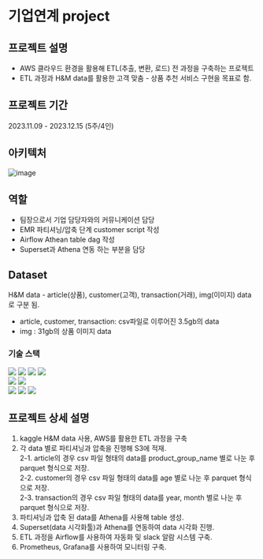 # 기업연계 project

## 프로젝트 설명
- AWS 클라우드 환경을 활용해 ETL(추출, 변환, 로드) 전 과정을 구축하는 프로젝트
- ETL 과정과 H&M data를 활용한 고객 맞춤 - 상품 추천 서비스 구현을 목표로 함.

## 프로젝트 기간
2023.11.09 - 2023.12.15 (5주/4인)

## 아키텍처
![image](https://github.com/yeardream-de-project-team11/project-team11/assets/104144701/599d8a4a-4499-4121-a609-efc6966a3728)


## 역할 
- 팀장으로서 기업 담당자와의 커뮤니케이션 담당
- EMR 파티셔닝/압축 단계 customer script 작성
- Airflow Athean table dag 작성
- Superset과 Athena 연동 하는 부분을 담당

## Dataset
H&M data - article(상품), customer(고객), transaction(거래), img(이미지) data로 구분 됨.
- article, customer, transaction: csv파일로 이루어진 3.5gb의 data
- img : 31gb의 상품 이미지 data

### 기술 스택
<div style="text-align: left;">
   <img src="https://img.shields.io/badge/EC2-007396?style=for-the-badge&logo=S3&logoColor=white">
  <img src="https://img.shields.io/badge/S3-007396?style=for-the-badge&logo=S3&logoColor=white"> 
  <img src="https://img.shields.io/badge/EMR-3776AB?style=for-the-badge&logo=EMR&logoColor=white">
  <img src="https://img.shields.io/badge/Athena-007395?style=for-the-badge&logo=Athena&logoColor=white">
  <br> <img src="https://img.shields.io/badge/docker-007396?style=for-the-badge&logo=S3&logoColor=white">
   <img src="https://img.shields.io/badge/Airflow-007396?style=for-the-badge&logo=S3&logoColor=white">
  <br> <img src="https://img.shields.io/badge/Superset-007396?style=for-the-badge&logo=S3&logoColor=white">
  <img src="https://img.shields.io/badge/Prometheus-007396?style=for-the-badge&logo=S3&logoColor=white">
  <img src="https://img.shields.io/badge/Grafana-007396?style=for-the-badge&logo=S3&logoColor=white">
  </div>

## 프로젝트 상세 설명
1. kaggle H&M data 사용, AWS를 활용한 ETL 과정을 구축
2. 각 data 별로 파티셔닝과 압축을 진행해 S3에 적재.
  <br> 2-1. article의 경우 csv 파일 형태의 data를 product_group_name 별로 나눈 후 parquet 형식으로 저장.
  <br> 2-2. customer의 경우 csv 파일 형태의 data를 age 별로 나눈 후 parquet 형식으로 저장.
  <br> 2-3. transaction의 경우 csv 파일 형태의 data를 year, month 별로 나눈 후 parquet 형식으로 저장.
3. 파티셔닝과 압축 된 data를 Athena를 사용해 table 생성.
4. Superset(data 시각화툴)과 Athena를 연동하여 data 시각화 진행.
5. ETL 과정을 Airflow를 사용하여 자동화 및 slack 알람 시스템 구축.
6. Prometheus, Grafana를 사용하여 모니터링 구축.


